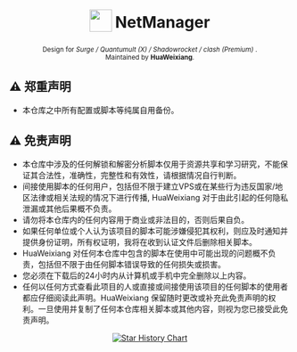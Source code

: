 <h1 align="center">
  <sub>
    <img src="https://s2.loli.net/2023/06/08/2RuMymq4AwWb9js.png" height="40" />
  </sub>
  NetManager
</h1>
<p align="center">
  <sup>
    Design for<i> Surge / Quantumult (X) / Shadowrocket / clash (Premium) </i>.<br>
    Maintained by <b>HuaWeixiang</b>.
  </sup>
</p>

## ⚠️ 郑重声明
- 本仓库之中所有配置或脚本等纯属自用备份。
## ⚠️ 免责声明
- 本仓库中涉及的任何解锁和解密分析脚本仅用于资源共享和学习研究，不能保证其合法性，准确性，完整性和有效性，请根据情况自行判断。
- 间接使用脚本的任何用户，包括但不限于建立VPS或在某些行为违反国家/地区法律或相关法规的情况下进行传播, HuaWeixiang 对于由此引起的任何隐私泄漏或其他后果概不负责。
- 请勿将本仓库内的任何内容用于商业或非法目的，否则后果自负。
- 如果任何单位或个人认为该项目的脚本可能涉嫌侵犯其权利，则应及时通知并提供身份证明，所有权证明，我将在收到认证文件后删除相关脚本。
- HuaWeixiang 对任何本仓库中包含的脚本在使用中可能出现的问题概不负责，包括但不限于由任何脚本错误导致的任何损失或损害。
- 您必须在下载后的24小时内从计算机或手机中完全删除以上内容。
- 任何以任何方式查看此项目的人或直接或间接使用该项目的任何脚本的使用者都应仔细阅读此声明。HuaWeixiang 保留随时更改或补充此免责声明的权利。一旦使用并复制了任何本仓库相关脚本或其他内容，则视为您已接受此免责声明。
<div align="center">

[![Star History Chart](https://api.star-history.com/svg?repos=HuaWeixiang/NetManager&type=Date)](https://star-history.com/#HuaWeixiang/NetManager&Date)

</div>
